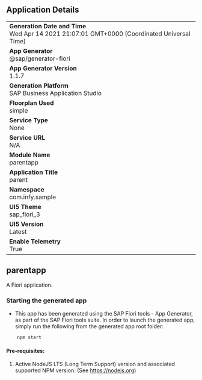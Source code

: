 ## Application Details
|               |
| ------------- |
|**Generation Date and Time**<br>Wed Apr 14 2021 21:07:01 GMT+0000 (Coordinated Universal Time)|
|**App Generator**<br>@sap/generator-fiori|
|**App Generator Version**<br>1.1.7|
|**Generation Platform**<br>SAP Business Application Studio|
|**Floorplan Used**<br>simple|
|**Service Type**<br>None|
|**Service URL**<br>N/A
|**Module Name**<br>parentapp|
|**Application Title**<br>parent|
|**Namespace**<br>com.infy.sample|
|**UI5 Theme**<br>sap_fiori_3|
|**UI5 Version**<br>Latest|
|**Enable Telemetry**<br>True|

## parentapp

A Fiori application.

### Starting the generated app

-   This app has been generated using the SAP Fiori tools - App Generator, as part of the SAP Fiori tools suite.  In order to launch the generated app, simply run the following from the generated app root folder:

```
    npm start
```


#### Pre-requisites:

1. Active NodeJS LTS (Long Term Support) version and associated supported NPM version.  (See https://nodejs.org)


